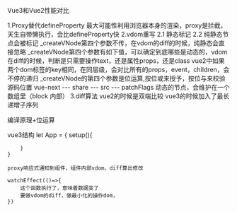 Vue3和Vue2性能对比

1.Proxy替代defineProperty
	最大可能性利用浏览器本身的渲染，proxy是拦截，天生自带懒执行，会比defineProperty快
2.vdom重写 
	2.1 静态标记
	2.2 纯静态节点会被标记
	_createVNode第四个参数不传，在vdom的diff的时候，纯静态会直接忽略
	_createVNode第四个参数有如下值，可以确定到底哪些是动态的，vdom在diff的时候，判断是只需要操作text，还是属性props，还是class
	vue2中如果两个dom标签的key相同，在同层级，会对比所有的props，event，children，会不停的递归
	_createVNode的第四个参数是位运算,按位或来授予，按位与来校验
	源码位置
		vue-next --- share --- src --- patchFlags
	动态的节点，会维护在一个数组里（block 内部）
3.diff算法
	vue2的时候是双端比较
	vue3的时候加入了最长递增子序列


编译原理+位运算

vue3结构
	let App = {
		setup(){

		}
	}

	proxy响应式通知到组件，组件内部vdom，diff算出修改
	
	watchEffect(()=>{
		这个函数执行了，意味着数据变了
		要做vdom的diff，做最小化的操作dom，
	})